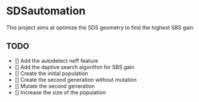 # SDSautomation
This project aims at optimize the SDS geometry to find the highest SBS gain

## TODO
- [] Add the autodetect neff feature
- [] Add the daptive search algorithm for SBS gain
- [] Create the initial population
- [] Create the second generation without mutation
- [] Mutate the second generation
- [] Increase the size of the population
